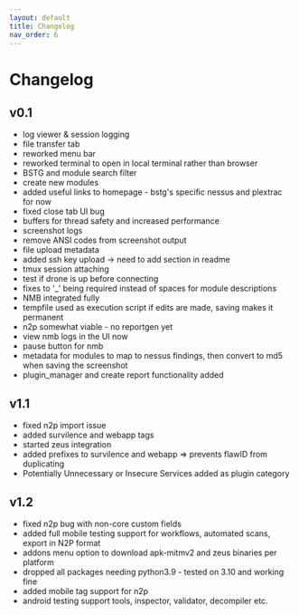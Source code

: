 ```yaml
---
layout: default
title: Changelog
nav_order: 6
---
```


# Changelog

## v0.1
- log viewer & session logging
- file transfer tab
- reworked menu bar
- reworked terminal to open in local terminal rather than browser
- BSTG and module search filter
- create new modules
- added useful links to homepage - bstg's specific nessus and plextrac for now
- fixed close tab UI bug 
- buffers for thread safety and increased performance
- screenshot logs
- remove ANSI codes from screenshot output
- file upload metadata
- added ssh key upload -> need to add section in readme
- tmux session attaching
- test if drone is up before connecting
- fixes to '_' being required instead of spaces for module descriptions
- NMB integrated fully
- tempfile used as execution script if edits are made, saving makes it permanent 
- n2p somewhat viable - no reportgen yet
- view nmb logs in the UI now
- pause button for nmb
- metadata for modules to map to nessus findings, then convert to md5 when saving the screenshot
- plugin_manager and create report functionality added
## v1.1
- fixed n2p import issue 
- added survilence and webapp tags 
- started zeus integration 
- added prefixes to survilence and webapp => prevents flawID from duplicating
- Potentially Unnecessary or Insecure Services added as plugin category
## v1.2
- fixed n2p bug with non-core custom fields 
- added full mobile testing support for workflows, automated scans, export in N2P format
- addons menu option to download apk-mitmv2 and zeus binaries per platform
- dropped all packages needing python3.9 - tested on 3.10 and working fine 
- added mobile tag support for n2p 
- android testing support tools, inspector, validator, decompiler etc.